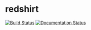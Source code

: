 # redshirt
[![Build Status](https://travis-ci.org/jrabbit/taskd-redshirt.svg?branch=master)](https://travis-ci.org/jrabbit/taskd-redshirt)
[![Documentation Status](https://readthedocs.org/projects/taskd-redshirt/badge/?version=latest)](http://taskd-redshirt.readthedocs.io/en/latest/?badge=latest)
